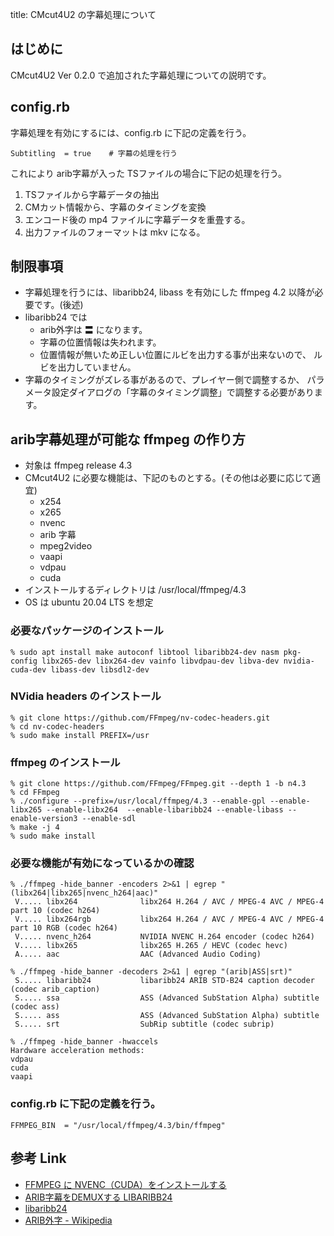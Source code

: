 title: CMcut4U2 の字幕処理について


## はじめに

CMcut4U2 Ver 0.2.0 で追加された字幕処理についての説明です。

## config.rb

字幕処理を有効にするには、config.rb に下記の定義を行う。

```
Subtitling  = true    # 字幕の処理を行う
```

これにより arib字幕が入った TSファイルの場合に下記の処理を行う。
1. TSファイルから字幕データの抽出
1. CMカット情報から、字幕のタイミングを変換
1. エンコード後の mp4 ファイルに字幕データを重畳する。
1. 出力ファイルのフォーマットは mkv になる。



## 制限事項

* 字幕処理を行うには、libaribb24, libass を有効にした
  ffmpeg 4.2 以降が必要です。(後述)
* libaribb24 では
  * arib外字は 〓 になります。
  * 字幕の位置情報は失われます。
  * 位置情報が無いため正しい位置にルビを出力する事が出来ないので、
    ルビを出力していません。
* 字幕のタイミングがズレる事があるので、プレイヤー側で調整するか、
  パラメータ設定ダイアログの「字幕のタイミング調整」で調整する必要があります。


## arib字幕処理が可能な ffmpeg の作り方

* 対象は ffmpeg release 4.3 
* CMcut4U2 に必要な機能は、下記のものとする。(その他は必要に応じて適宜)
  * x254
  * x265
  * nvenc
  * arib 字幕
  * mpeg2video
  * vaapi
  * vdpau
  * cuda
* インストールするディレクトリは /usr/local/ffmpeg/4.3
* OS は ubuntu 20.04 LTS を想定

### 必要なパッケージのインストール
```
% sudo apt install make autoconf libtool libaribb24-dev nasm pkg-config libx265-dev libx264-dev vainfo libvdpau-dev libva-dev nvidia-cuda-dev libass-dev libsdl2-dev
```



### NVidia headers のインストール

```
% git clone https://github.com/FFmpeg/nv-codec-headers.git
% cd nv-codec-headers
% sudo make install PREFIX=/usr
```


### ffmpeg のインストール

```
% git clone https://github.com/FFmpeg/FFmpeg.git --depth 1 -b n4.3
% cd FFmpeg
% ./configure --prefix=/usr/local/ffmpeg/4.3 --enable-gpl --enable-libx265 --enable-libx264  --enable-libaribb24 --enable-libass --enable-version3 --enable-sdl
% make -j 4
% sudo make install
```

### 必要な機能が有効になっているかの確認
```
% ./ffmpeg -hide_banner -encoders 2>&1 | egrep "(libx264|libx265|nvenc_h264|aac)"
 V..... libx264              libx264 H.264 / AVC / MPEG-4 AVC / MPEG-4 part 10 (codec h264)
 V..... libx264rgb           libx264 H.264 / AVC / MPEG-4 AVC / MPEG-4 part 10 RGB (codec h264)
 V..... nvenc_h264           NVIDIA NVENC H.264 encoder (codec h264)
 V..... libx265              libx265 H.265 / HEVC (codec hevc)
 A..... aac                  AAC (Advanced Audio Coding)

% ./ffmpeg -hide_banner -decoders 2>&1 | egrep "(arib|ASS|srt)"
 S..... libaribb24           libaribb24 ARIB STD-B24 caption decoder (codec arib_caption)
 S..... ssa                  ASS (Advanced SubStation Alpha) subtitle (codec ass)
 S..... ass                  ASS (Advanced SubStation Alpha) subtitle
 S..... srt                  SubRip subtitle (codec subrip)

% ./ffmpeg -hide_banner -hwaccels
Hardware acceleration methods:
vdpau
cuda
vaapi
```

### config.rb に下記の定義を行う。

```
FFMPEG_BIN  = "/usr/local/ffmpeg/4.3/bin/ffmpeg"
```



## 参考 Link
* [FFMPEG に NVENC（CUDA）をインストールする](https://nico-lab.net/installing_cuda_with_ffmpeg/)
* [ARIB字幕をDEMUXする LIBARIBB24](https://nico-lab.net/libaribb24_with_ffmpeg/)
* [libaribb24](https://github.com/nkoriyama/aribb24)
* [ARIB外字 - Wikipedia](https://ja.wikipedia.org/wiki/ARIB外字)
